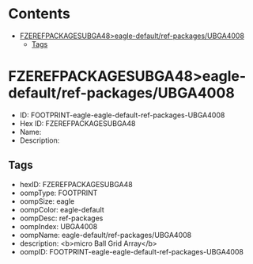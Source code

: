 



Contents
========

* [FZEREFPACKAGESUBGA48>eagle-default/ref-packages/UBGA4008](#fzerefpackagesubga48eagle-defaultref-packagesubga4008)
	* [Tags](#tags)

# FZEREFPACKAGESUBGA48>eagle-default/ref-packages/UBGA4008

- ID: FOOTPRINT-eagle-eagle-default-ref-packages-UBGA4008
- Hex ID: FZEREFPACKAGESUBGA48
- Name: 
- Description: 

## Tags

- hexID: FZEREFPACKAGESUBGA48
- oompType: FOOTPRINT
- oompSize: eagle
- oompColor: eagle-default
- oompDesc: ref-packages
- oompIndex: UBGA4008
- oompName: eagle-default/ref-packages/UBGA4008
- description: &lt;b&gt;micro Ball Grid Array&lt;/b&gt;
- oompID: FOOTPRINT-eagle-eagle-default-ref-packages-UBGA4008
